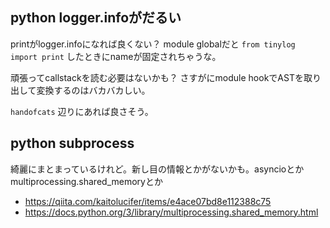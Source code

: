 ## python logger.infoがだるい

printがlogger.infoになれば良くない？
module globalだと `from tinylog import print` したときにnameが固定されちゃうな。

頑張ってcallstackを読む必要はないかも？
さすがにmodule hookでASTを取り出して変換するのはバカバカしい。

`handofcats` 辺りにあれば良さそう。

## python subprocess

綺麗にまとまっているけれど。新し目の情報とかがないかも。asyncioとかmultiprocessing.shared_memoryとか

- https://qiita.com/kaitolucifer/items/e4ace07bd8e112388c75
- https://docs.python.org/3/library/multiprocessing.shared_memory.html

